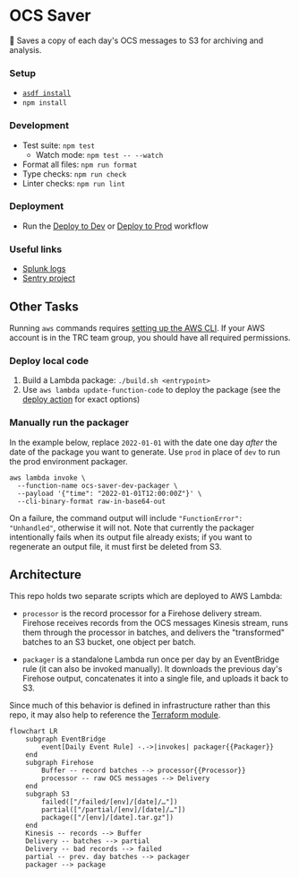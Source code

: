 # OCS Saver

🍬 Saves a copy of each day's OCS messages to S3 for archiving and analysis.


### Setup

* [`asdf install`](https://github.com/asdf-vm/asdf)
* `npm install`

### Development

* Test suite: `npm test`
  * Watch mode: `npm test -- --watch`
* Format all files: `npm run format`
* Type checks: `npm run check`
* Linter checks: `npm run lint`

### Deployment

* Run the [Deploy to Dev][dev] or [Deploy to Prod][prod] workflow

[dev]: https://github.com/mbta/ocs_saver/actions/workflows/deploy-dev.yml
[prod]: https://github.com/mbta/ocs_saver/actions/workflows/deploy-prod.yml

### Useful links

* [Splunk logs](https://mbta.splunkcloud.com/en-US/app/search/search?q=search%20index%253Docs-saver-prod)
* [Sentry project](https://sentry.io/organizations/mbtace/projects/ocs-saver/?project=6204666)


## Other Tasks

Running `aws` commands requires [setting up the AWS CLI][aws]. If your AWS
account is in the TRC team group, you should have all required permissions.

[aws]: https://docs.aws.amazon.com/cli/latest/userguide/cli-chap-getting-started.html

### Deploy local code

1. Build a Lambda package: `./build.sh <entrypoint>`
2. Use `aws lambda update-function-code` to deploy the package (see the
   [deploy action](.github/actions/deploy/action.yml) for exact options)

### Manually run the packager

In the example below, replace `2022-01-01` with the date one day _after_ the
date of the package you want to generate. Use `prod` in place of `dev` to run
the prod environment packager.

```
aws lambda invoke \
  --function-name ocs-saver-dev-packager \
  --payload '{"time": "2022-01-01T12:00:00Z"}' \
  --cli-binary-format raw-in-base64-out
```

On a failure, the command output will include `"FunctionError": "Unhandled"`,
otherwise it will not. Note that currently the packager intentionally fails
when its output file already exists; if you want to regenerate an output file,
it must first be deleted from S3.


## Architecture

This repo holds two separate scripts which are deployed to AWS Lambda:

* `processor` is the record processor for a Firehose delivery stream. Firehose
  receives records from the OCS messages Kinesis stream, runs them through the
  processor in batches, and delivers the "transformed" batches to an S3 bucket,
  one object per batch.

* `packager` is a standalone Lambda run once per day by an EventBridge rule
  (it can also be invoked manually). It downloads the previous day's Firehose
  output, concatenates it into a single file, and uploads it back to S3.

Since much of this behavior is defined in infrastructure rather than this repo,
it may also help to reference the [Terraform module][infra].

[infra]: https://github.com/mbta/devops/tree/master/terraform/modules/app-ocs-saver

```mermaid
flowchart LR
    subgraph EventBridge
        event[Daily Event Rule] -.->|invokes| packager{{Packager}}
    end
    subgraph Firehose
        Buffer -- record batches --> processor{{Processor}}
        processor -- raw OCS messages --> Delivery
    end
    subgraph S3
        failed(["/failed/[env]/[date]/…"])
        partial(["/partial/[env]/[date]/…"])
        package(["/[env]/[date].tar.gz"])
    end
    Kinesis -- records --> Buffer
    Delivery -- batches --> partial
    Delivery -- bad records --> failed
    partial -- prev. day batches --> packager
    packager --> package
```
